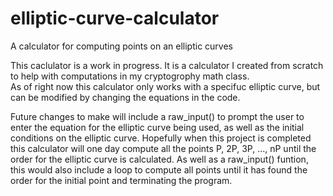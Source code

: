 # elliptic-curve-calculator
A calculator for computing points on an elliptic curves

This caclulator is a work in progress. It is a calculator I created from scratch to help with computations in my cryptogrophy math class.  
As of right now this calculator only works with a specifuc elliptic curve, but can be modified by changing the equations in the code.

Future changes to make will include a raw_input() to prompt the user to enter the equation for the elliptic curve being used, as well
as the initial conditions on the elliptic curve.  Hopefully when this project is completed this calculator will one day compute all the
points P, 2P, 3P, ..., nP until the order for the elliptic curve is calculated. As well as a raw_input() funtion, this would also include
a loop to compute all points until it has found the order for the initial point and terminating the program.

